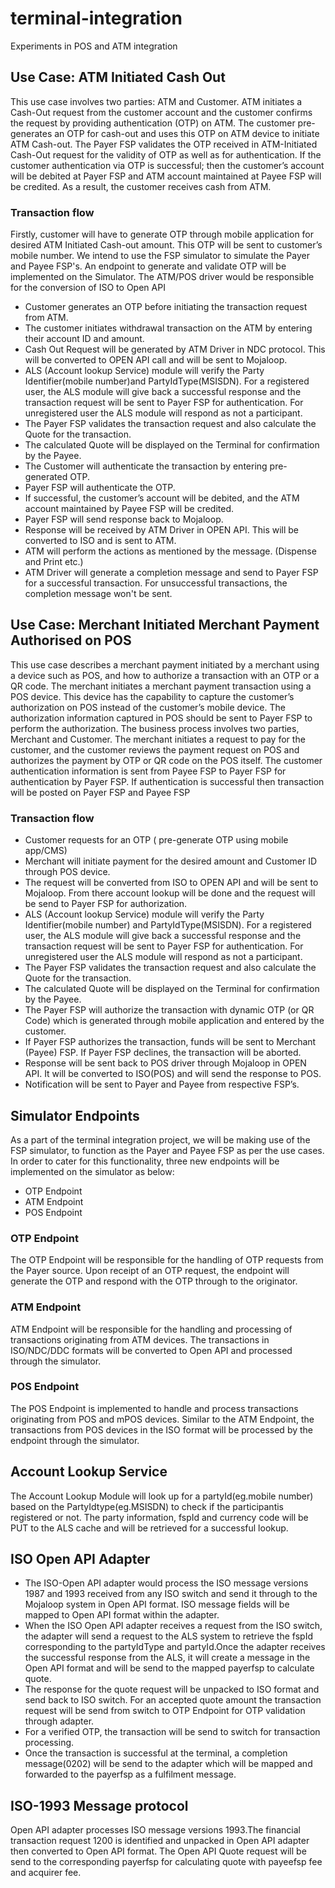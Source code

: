 # terminal-integration
Experiments in POS and ATM integration

## Use Case: ATM Initiated Cash Out

This use case involves two parties: ATM and Customer. ATM initiates a Cash-Out request from the customer account and the customer confirms the request by providing authentication (OTP) on ATM. The customer pre-generates an OTP for cash-out and uses this OTP on ATM device to initiate ATM Cash-out. The Payer FSP validates the OTP received in ATM-Initiated Cash-Out request for the validity of OTP as well as for authentication. If the customer authentication via OTP is successful; then the customer’s account will be debited at Payer FSP and ATM account maintained at Payee FSP will be credited. As a result, the customer receives cash from ATM.

### Transaction flow
Firstly, customer will have to generate OTP through mobile application for desired ATM Initiated Cash-out amount. This OTP will be sent to customer’s mobile number. 
We intend to use the FSP simulator to simulate the Payer and Payee FSP's. An endpoint to generate and validate OTP will be implemented on the Simulator. The ATM/POS driver would be responsible for the conversion of ISO to Open API

  - Customer generates an OTP before initiating the transaction request from ATM.
  - The customer initiates withdrawal transaction on the ATM by entering their account ID and amount. 
  - Cash Out Request will be generated by ATM Driver in NDC protocol. This will be converted to OPEN API call and will be sent to Mojaloop.
  - ALS (Account lookup Service) module will verify the Party Identifier(mobile number)and PartyIdType(MSISDN). For a registered user, the ALS module will give back a successful response and the transaction request will be sent to Payer FSP for authentication. For unregistered user the ALS module will respond as not a participant.
  - The Payer FSP validates the transaction request and also calculate the Quote for the transaction.
  - The calculated Quote will be displayed on the Terminal for confirmation by the Payee.
  - The Customer will authenticate the transaction by entering pre-generated OTP.
  - Payer FSP will authenticate the OTP. 
  - If successful, the customer’s account will be debited, and the ATM account maintained by Payee FSP will be credited.
  - Payer FSP will send response back to Mojaloop.
  - Response will be received by ATM Driver in OPEN API. This will be converted to ISO and is sent to ATM.
  - ATM will perform the actions as mentioned by the message. (Dispense and Print etc.)
  - ATM Driver will generate a completion message and send to Payer FSP for a successful transaction. For unsuccessful transactions, the completion message won't be sent.

## Use Case: Merchant Initiated Merchant Payment Authorised on POS

This use case describes a merchant payment initiated by a merchant using a device such as POS, and how to authorize a transaction with an OTP or a QR code.
The merchant initiates a merchant payment transaction using a POS device. This device has the capability to capture the customer’s authorization on POS instead of the customer’s mobile device. The authorization information captured in POS should be sent to Payer FSP to perform the authorization.
The business process involves two parties, Merchant and Customer. The merchant initiates a request to pay for the customer, and the customer reviews the payment request on POS and authorizes the payment by OTP or QR code on the POS itself. The customer authentication information is sent from Payee FSP to Payer FSP for authentication by Payer FSP. If authentication is successful then transaction will be posted on Payer FSP and Payee FSP

### Transaction flow

  - Customer requests for an OTP ( pre-generate OTP using mobile app/CMS)
  - Merchant will initiate payment for the desired amount and Customer ID through POS device.
  - The request will be converted from ISO to OPEN API and will be sent to Mojaloop. From there account lookup will be done and the request will be send to Payer FSP for authorization.
  - ALS (Account lookup Service) module will verify the Party Identifier(mobile number) and PartyIdType(MSISDN). For a registered user, the ALS module will give back a successful response and the transaction request will be sent to Payer FSP for authentication. For unregistered user the ALS module will respond as not a participant.
  - The Payer FSP validates the transaction request and also calculate the Quote for the transaction.
  - The calculated Quote will be displayed on the Terminal for confirmation by the Payee. 
  - The Payer FSP will authorize the transaction with dynamic OTP (or QR Code) which is generated through mobile application and entered by the customer.
  - If Payer FSP authorizes the transaction, funds will be sent to Merchant (Payee) FSP. If Payer FSP declines, the transaction will be aborted. 
  - Response will be sent back to POS driver through Mojaloop in OPEN API. It will be converted to ISO(POS) and will send the response to POS.
  - Notification will be sent to Payer and Payee from respective FSP’s.
  
  ## Simulator Endpoints
As a part of the terminal integration project, we will be making use of the FSP simulator, to function as the Payer and Payee FSP as per the use cases. 
In order to cater for this functionality, three new endpoints will be implemented on the simulator as below:
  -	OTP Endpoint
  -	ATM Endpoint
  -	POS Endpoint

### OTP Endpoint
The OTP Endpoint will be responsible for the handling of OTP requests from the Payer source. Upon receipt of an OTP request, the endpoint will generate the OTP and respond with the OTP through to the originator.

### ATM Endpoint
ATM Endpoint will be responsible for the handling and processing of transactions originating from ATM devices. The transactions in ISO/NDC/DDC formats will be converted to Open API and processed through the simulator.

### POS Endpoint
The POS Endpoint is implemented to handle and process transactions originating from POS and mPOS devices. Similar to the ATM Endpoint, the transactions from POS devices in the ISO format will be processed by the endpoint through the simulator.

## Account Lookup Service

The Account Lookup Module will look up for a partyId(eg.mobile number) based on the PartyIdtype(eg.MSISDN) to check if the participantis registered or not. The party information, fspId and currency code will be PUT to the ALS cache and will be retrieved for a successful lookup. 

## ISO Open API Adapter

- The ISO-Open API adapter would process the ISO message versions 1987 and 1993 received from any ISO switch and send it through to the Mojaloop system in Open API format. ISO message fields will be mapped to Open API format within the adapter.
- When the ISO Open API adapter receives a request from the ISO switch, the adapter will send a request to the ALS system to retrieve the fspId corresponding to the partyIdType and partyId.Once the adapter receives the successful response from the ALS,  it will create a message in the Open API format and will be send to the mapped payerfsp to calculate quote.
- The response for the quote request will be unpacked to ISO format and send back to ISO switch. For an accepted quote amount the transaction request will be send from switch to OTP Endpoint for OTP validation through adapter.
- For a verified OTP,  the transaction will be send to switch for transaction processing. 
- Once the transaction is successful at the terminal, a completion message(0202) will be send to the adapter which will be mapped and forwarded to the payerfsp as a fulfilment message.

## ISO-1993 Message protocol

Open API adapter processes ISO message versions 1993.The financial transaction request 1200 is identified and unpacked in Open API adapter then converted to Open API format. The Open API Quote request will be send to the corresponding payerfsp for calculating quote with payeefsp fee and acquirer fee.
